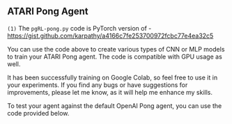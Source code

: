 ## ATARI Pong Agent

`(1)` The `pgRL-pong.py` code is PyTorch version of - https://gist.github.com/karpathy/a4166c7fe253700972fcbc77e4ea32c5

You can use the code above to create various types of CNN or MLP models to train your ATARI Pong agent. The code is compatible with GPU usage as well.

It has been successfully training on Google Colab, so feel free to use it in your experiments. If you find any bugs or have suggestions for improvements, please let me know, as it will help me enhance my skills.

To test your agent against the default OpenAI Pong agent, you can use the code provided below.

